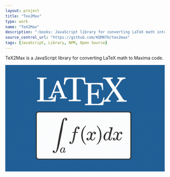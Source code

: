 ```yaml
---
layout: project
title: "Tex2Max"
type: work
name: "TeX2Max"
description: ":books: JavaScript library for converting LaTeX math into Maxima code"
source_control_url: "https://github.com/KQMATH/tex2max"
tags: [JavaScript, Library, NPM, Open Source]
---
```

TeX2Max is a JavaScript library for converting LaTeX math to Maxima code.

![Thumbnail](thumbnail.png)
